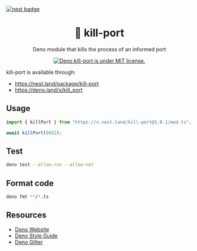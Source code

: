 [![nest badge](https://nest.land/badge.svg)](https://nest.land/package/kill-port)

<h1 align="center">🦕 kill-port</h1>

<p align="center">
  Deno module that kills the process of an informed port
</p>

<p align="center">
  <a href="https://github.com/gustavofabro/deno_kill_port/blob/master/LICENSE">
    <img src="https://img.shields.io/github/license/gustavofabro/deno_kill_port" alt="Deno kill-port is under MIT license." />
  </a>
</p>


kill-port is available through:
- https://nest.land/package/kill-port
- https://deno.land/x/kill_port


## Usage

```typescript
import { killPort } from "https://x.nest.land/kill-port@1.0.1/mod.ts";

await killPort(8082);
```

## Test

```bash
deno test --allow-run --allow-net
```

## Format code

```bash
deno fmt **/*.ts
```

## Resources

- [Deno Website](https://deno.land)
- [Deno Style Guide](https://deno.land/manual/contributing/style_guide)
- [Deno Gitter](https://gitter.im/denolife/Lobby)
